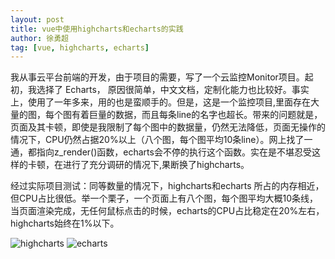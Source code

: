 ```yaml
---
layout: post
title: vue中使用highcharts和echarts的实践
author: 徐勇超
tag: [vue, highcharts, echarts]
---
```


  我从事云平台前端的开发，由于项目的需要，写了一个云监控Monitor项目。起初，我选择了 Echarts， 原因很简单，中文文档，定制化能力也比较好。事实上，使用了一年多来，用的也是蛮顺手的。但是，这是一个监控项目,里面存在大量的图，每个图有着巨量的数据，而且每条line的名字也超长。带来的问题就是，页面及其卡顿，即使是我限制了每个图中的数据量，仍然无法降低，页面无操作的情况下，CPU仍然占据20%以上（八个图，每个图平均10条line）。网上找了一通，都指向z_render()函数，echarts会不停的执行这个函数。实在是不堪忍受这样的卡顿，在进行了充分调研的情况下,果断换了highcharts。

  经过实际项目测试：同等数量的情况下，highcharts和echarts 所占的内存相近，但CPU占比很低。举一个栗子，一个页面上有八个图，每个图平均大概10条线，当页面渲染完成，无任何鼠标点击的时候，echarts的CPU占比稳定在20%左右，highcharts始终在1%以下。

![highcharts](images/highcharts-q.png)
![echarts](images/echarts-q.png)

